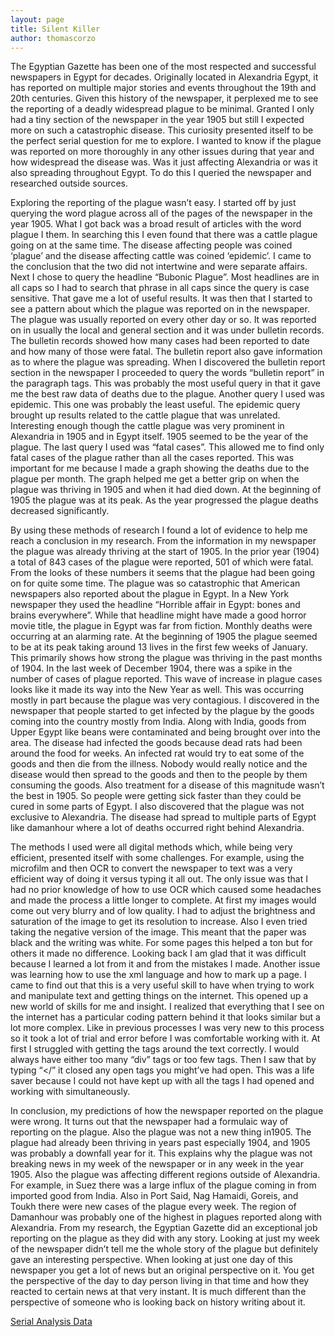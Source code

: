```yaml
---
layout: page
title: Silent Killer
author: thomascorzo
---
```


The Egyptian Gazette has been one of the most respected and successful newspapers in Egypt for decades. Originally located in Alexandria Egypt, it has reported on multiple major stories and events throughout the 19th and 20th centuries. Given this history of the newspaper, it perplexed me to see the reporting of a deadly widespread plague to be minimal. Granted I only had a tiny section of the newspaper in the year 1905 but still I expected more on such a catastrophic disease. This curiosity presented itself to be the perfect serial question for me to explore. I wanted to know if the plague was reported on more thoroughly in any other issues during that year and how widespread the disease was. Was it just affecting Alexandria or was it also spreading throughout Egypt. To do this I queried the newspaper and researched outside sources.

Exploring the reporting of the plague wasn’t easy. I started off by just querying the word plague across all of the pages of the newspaper in the year 1905. What I got back was a broad result of articles with the word plague I them. In searching this I even found that there was a cattle plague going on at the same time. The disease affecting people was coined ‘plague’ and the disease affecting cattle was coined ‘epidemic’. I came to the conclusion that the two did not intertwine and were separate affairs. Next I chose to query the headline “Bubonic Plague”. Most headlines are in all caps so I had to search that phrase in all caps since the query is case sensitive. That gave me a lot of useful results. It was then that I started to see a pattern about which the plague was reported on in the newspaper. The plague was usually reported on every other day or so. It was reported on in usually the local and general section and it was under bulletin records. The bulletin records showed how many cases had been reported to date and how many of those were fatal. The bulletin report also gave information as to where the plague was spreading. When I discovered the bulletin report section in the newspaper I proceeded to query the words “bulletin report” in the paragraph tags. This was probably the most useful query in that it gave me the best raw data of deaths due to the plague. Another query I used was epidemic. This one was probably the least useful. The epidemic query brought up results related to the cattle plague that was unrelated. Interesting enough though the cattle plague was very prominent in Alexandria in 1905 and in Egypt itself. 1905 seemed to be the year of the plague. The last query I used was “fatal cases”. This allowed me to find only fatal cases of the plague rather than all the cases reported. This was important for me because I made a graph showing the deaths due to the plague per month. The graph helped me get a better grip on when the plague was thriving in 1905 and when it had died down. At the beginning of 1905 the plague was at its peak. As the year progressed the plague deaths decreased significantly.

By using these methods of research I found a lot of evidence to help me reach a conclusion in my research. From the information in my newspaper the plague was already thriving at the start of 1905. In the prior year (1904) a total of 843 cases of the plague were reported, 501 of which were fatal. From the looks of these numbers it seems that the plague had been going on for quite some time. The plague was so catastrophic that American newspapers also reported about the plague in Egypt. In a New York newspaper they used the headline “Horrible affair in Egypt: bones and brains everywhere”. While that headline might have made a good horror movie title, the plague in Egypt was far from fiction. Monthly deaths were occurring at an alarming rate. At the beginning of 1905 the plague seemed to be at its peak taking around 13 lives in the first few weeks of January. This primarily shows how strong the plague was thriving in the past months of 1904. In the last week of December 1904, there was a spike in the number of cases of plague reported. This wave of increase in plague cases looks like it made its way into the New Year as well. This was occurring mostly in part because the plague was very contagious. I discovered in the newspaper that people started to get infected by the plague by the goods coming into the country mostly from India. Along with India, goods from Upper Egypt like beans were contaminated and being brought over into the area. The disease had infected the goods because dead rats had been around the food for weeks. An infected rat would try to eat some of the goods and then die from the illness. Nobody would really notice and the disease would then spread to the goods and then to the people by them consuming the goods. Also treatment for a disease of this magnitude wasn’t the best in 1905. So people were getting sick faster than they could be cured in some parts of Egypt. I also discovered that the plague was not exclusive to Alexandria. The disease had spread to multiple parts of Egypt like damanhour where a lot of deaths occurred right behind Alexandria.

The methods I used were all digital methods which, while being very efficient, presented itself with some challenges. For example, using the microfilm and then OCR to convert the newspaper to text was a very efficient way of doing it versus typing it all out. The only issue was that I had no prior knowledge of how to use OCR which caused some headaches and made the process a little longer to complete. At first my images would come out very blurry and of low quality. I had to adjust the brightness and saturation of the image to get its resolution to increase. Also I even tried taking the negative version of the image. This meant that the paper was black and the writing was white. For some pages this helped a ton but for others it made no difference. Looking back I am glad that it was difficult because I learned a lot from it and from the mistakes I made. Another issue was learning how to use the xml language and how to mark up a page. I came to find out that this is a very useful skill to have when trying to work and manipulate text and getting things on the internet. This opened up a new world of skills for me and insight. I realized that everything that I see on the internet has a particular coding pattern behind it that looks similar but a lot more complex. Like in previous processes I was very new to this process so it took a lot of trial and error before I was comfortable working with it. At first I struggled with getting the tags around the text correctly. I would always have either too many “div” tags or too few tags. Then I saw that by typing “</” it closed any open tags you might’ve had open. This was a life saver because I could not have kept up with all the tags I had opened and working with simultaneously.

In conclusion, my predictions of how the newspaper reported on the plague were wrong. It turns out that the newspaper had a formulaic way of reporting on the plague. Also the plague was not a new thing in1905. The plague had already been thriving in years past especially 1904, and 1905 was probably a downfall year for it. This explains why the plague was not breaking news in my week of the newspaper or in any week in the year 1905. Also the plague was affecting different regions outside of Alexandria. For example, in Suez there was a large influx of the plague coming in from imported good from India. Also in Port Said, Nag Hamaidi, Goreis, and Toukh there were new cases of the plague every week. The region of Damanhour was probably one of the highest in plagues reported along with Alexandria. From my research, the Egyptian Gazette did an exceptional job reporting on the plague as they did with any story. Looking at just my week of the newspaper didn’t tell me the whole story of the plague but definitely gave an interesting perspective. When looking at just one day of this newspaper you get a lot of news but an original perspective on it. You get the perspective of the day to day person living in that time and how they reacted to certain news at that very instant. It is much different than the perspective of someone who is looking back on history writing about it.


[Serial Analysis Data](image-Serial_Line_Chart.png)
